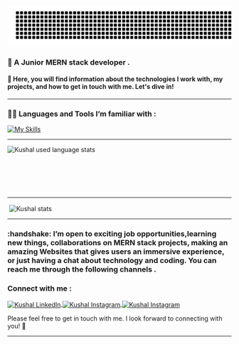 <!---
Kushal1402/Kushal1402 is a ✨ special ✨ repository because its `README.md` (this file) appears on your GitHub profile.
You can click the Preview link to take a look at your changes.
--->

<img src="https://raw.githubusercontent.com/Kushal1402/Kushal1402/18d241c66e4ec01020a1496b8cb9ac0e8ca21aed/gitartwork.svg" alt="Hey i'm Kushal"/>
<!--- <img src="https://readme-typing-svg.herokuapp.com?font=Architects+Daughter&color=0099ff&size=25&center=false&lines=Hey+i'm+Kushal;" alt="Hey i'm Kushal"/> --->
<h3>🌱 A Junior <bold>MERN</bold> stack developer .</h3>
<h4>👀 Here, you will find information about the technologies I work with, my projects, and how to get in touch with me. Let's dive in!</h4>
<hr>

<h3 align="left">👨‍💻  Languages and Tools I’m familiar with :</h3>

[![My Skills](https://skillicons.dev/icons?i=c,html,css,js,bootstrap,tailwindcss,sass,materialui,mongodb,express,react,nodejs,babel,redux,firebase,postman,python,github,gitlab,linux,vscode,markdown)](https://github.com/Kushal1402)

<hr>

<p><img align="left" src="https://github-readme-stats.vercel.app/api/top-langs?username=Kushal1402&show_icons=true&locale=en&layout=compact" alt="Kushal used language stats"/>
</p>
<br>
<br><br><br><br><br>
<hr>

<p>&nbsp;<img align="center" src="https://github-readme-stats.vercel.app/api?username=Kushal1402&show_icons=true&locale=en" alt="Kushal stats" /></p>

<hr />

<h3> :handshake: I’m open to exciting job opportunities,learning new things, collaborations on MERN stack projects, making an amazing Websites that gives users an immersive experience, or just having a chat about technology and coding. You can reach me through the following channels . </h3>

<h3>Connect with me :</h3>
<p>
  <a href="https://www.linkedin.com/in/kushaldoshi1402" target="blank">
    <img align="center" src="https://raw.githubusercontent.com/rahuldkjain/github-profile-readme-generator/master/src/images/icons/Social/linked-in-alt.svg" alt="Kushal LinkedIn" height="30" width="40" />
  </a>  
  <a href="mailto:kushalhemant2003@gmail.com" target="blank">
    <img align="center" src="https://devicons.railway.app/i/maildev.svg" alt="Kushal Instagram" height="30" width="40" />
  </a>
  <a href="https://instagram.com/kushal2468" target="blank">
    <img align="center" src="https://raw.githubusercontent.com/rahuldkjain/github-profile-readme-generator/master/src/images/icons/Social/instagram.svg" alt="Kushal Instagram" height="30" width="40" />
  </a>
</p>
<p>Please feel free to get in touch with me. I look forward to connecting with you! 💞️</p>
<hr>
